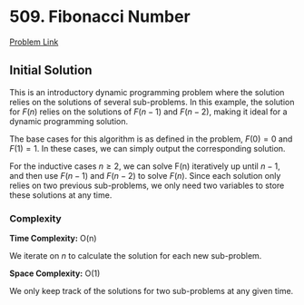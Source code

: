 # 509. Fibonacci Number
[Problem Link](https://leetcode.com/problems/fibonacci-number/)

## Initial Solution
This is an introductory dynamic programming problem where the solution relies on the solutions of several sub-problems. In this example, the solution for $F(n)$ relies on the solutions of $F(n-1)$ and $F(n-2)$, making it ideal for a dynamic programming solution.

The base cases for this algorithm is as defined in the problem, $F(0) = 0$ and $F(1) = 1$. In these cases, we can simply output the corresponding solution.

For the inductive cases $n \geq 2$, we can solve F(n) iteratively up until $n - 1$, and then use $F(n-1)$ and $F(n-2)$ to solve $F(n)$. Since each solution only relies on two previous sub-problems, we only need two variables to store these solutions at any time.

### Complexity
**Time Complexity:** O(n)

We iterate on $n$ to calculate the solution for each new sub-problem.

**Space Complexity:** O(1)

We only keep track of the solutions for two sub-problems at any given time.